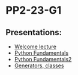 # PP2-23-G1
## Presentations:
* [Welcome lecture](https://slides.com/alikhangubayev/welcome-lecture/fullscreen)
* [Python Fundamentals](https://slides.com/alikhangubayev/lesson-1/fullscreen)
* [Python Fundamentals2](https://slides.com/yaslan/lesson-1-python-fundamentals/fullscreen)
* [Generators, classes](https://slides.com/alikhangubayev/lesson-3-python-collections/fullscreen)

